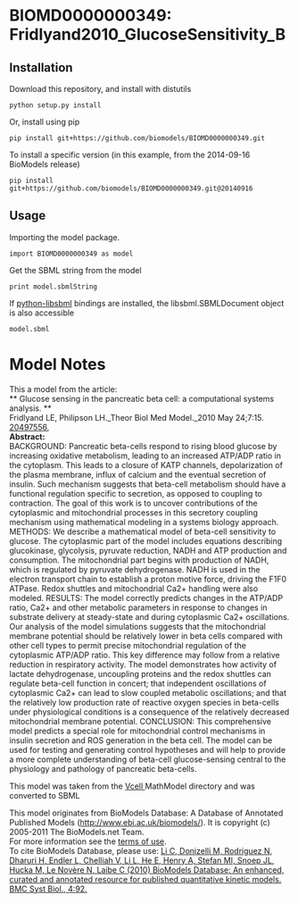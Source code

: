 # BIOMD0000000349: Fridlyand2010_GlucoseSensitivity_B

## Installation

Download this repository, and install with distutils

`python setup.py install`

Or, install using pip

`pip install git+https://github.com/biomodels/BIOMD0000000349.git`

To install a specific version (in this example, from the 2014-09-16 BioModels release)

`pip install git+https://github.com/biomodels/BIOMD0000000349.git@20140916`

## Usage

Importing the model package.

`import BIOMD0000000349 as model`

Get the SBML string from the model

`print model.sbmlString`

If [python-libsbml](https://pypi.python.org/pypi/python-libsbml) bindings are
installed, the libsbml.SBMLDocument object is also accessible

`model.sbml`


# Model Notes


This a model from the article:  
** Glucose sensing in the pancreatic beta cell: a computational systems analysis. **   
Fridlyand LE, Philipson LH._Theor Biol Med Model._2010 May 24;7:15. [
20497556](http://www.ncbi.nlm.nih.gov/pubmed/20497556),  
**Abstract:**   
BACKGROUND: Pancreatic beta-cells respond to rising blood glucose by
increasing oxidative metabolism, leading to an increased ATP/ADP ratio in the
cytoplasm. This leads to a closure of KATP channels, depolarization of the
plasma membrane, influx of calcium and the eventual secretion of insulin. Such
mechanism suggests that beta-cell metabolism should have a functional
regulation specific to secretion, as opposed to coupling to contraction. The
goal of this work is to uncover contributions of the cytoplasmic and
mitochondrial processes in this secretory coupling mechanism using
mathematical modeling in a systems biology approach. METHODS: We describe a
mathematical model of beta-cell sensitivity to glucose. The cytoplasmic part
of the model includes equations describing glucokinase, glycolysis, pyruvate
reduction, NADH and ATP production and consumption. The mitochondrial part
begins with production of NADH, which is regulated by pyruvate dehydrogenase.
NADH is used in the electron transport chain to establish a proton motive
force, driving the F1F0 ATPase. Redox shuttles and mitochondrial Ca2+ handling
were also modeled. RESULTS: The model correctly predicts changes in the
ATP/ADP ratio, Ca2+ and other metabolic parameters in response to changes in
substrate delivery at steady-state and during cytoplasmic Ca2+ oscillations.
Our analysis of the model simulations suggests that the mitochondrial membrane
potential should be relatively lower in beta cells compared with other cell
types to permit precise mitochondrial regulation of the cytoplasmic ATP/ADP
ratio. This key difference may follow from a relative reduction in respiratory
activity. The model demonstrates how activity of lactate dehydrogenase,
uncoupling proteins and the redox shuttles can regulate beta-cell function in
concert; that independent oscillations of cytoplasmic Ca2+ can lead to slow
coupled metabolic oscillations; and that the relatively low production rate of
reactive oxygen species in beta-cells under physiological conditions is a
consequence of the relatively decreased mitochondrial membrane potential.
CONCLUSION: This comprehensive model predicts a special role for mitochondrial
control mechanisms in insulin secretion and ROS generation in the beta cell.
The model can be used for testing and generating control hypotheses and will
help to provide a more complete understanding of beta-cell glucose-sensing
central to the physiology and pathology of pancreatic beta-cells.

This model was taken from the [ Vcell ](http://www.nrcam.uchc.edu/) MathModel
directory and was converted to SBML

This model originates from BioModels Database: A Database of Annotated
Published Models (http://www.ebi.ac.uk/biomodels/). It is copyright (c)
2005-2011 The BioModels.net Team.  
For more information see the [terms of
use](http://www.ebi.ac.uk/biomodels/legal.html).  
To cite BioModels Database, please use: [Li C, Donizelli M, Rodriguez N,
Dharuri H, Endler L, Chelliah V, Li L, He E, Henry A, Stefan MI, Snoep JL,
Hucka M, Le Novère N, Laibe C (2010) BioModels Database: An enhanced, curated
and annotated resource for published quantitative kinetic models. BMC Syst
Biol., 4:92.](http://www.ncbi.nlm.nih.gov/pubmed/20587024)


